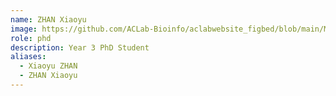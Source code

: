 ```yaml
---
name: ZHAN Xiaoyu
image: https://github.com/ACLab-Bioinfo/aclabwebsite_figbed/blob/main/Member/zhan-xiaoyu2.jpg?raw=true
role: phd
description: Year 3 PhD Student
aliases:
  - Xiaoyu ZHAN
  - ZHAN Xiaoyu
---
```

